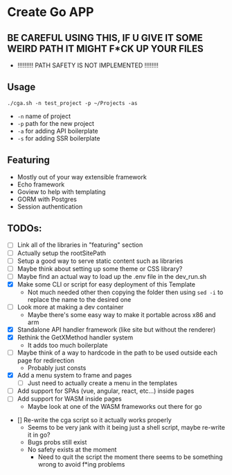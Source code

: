 # Create Go APP
## BE CAREFUL USING THIS, IF U GIVE IT SOME WEIRD PATH IT MIGHT F*CK UP YOUR FILES
- !!!!!!!!! PATH SAFETY IS NOT IMPLEMENTED !!!!!!!!

## Usage
`./cga.sh -n test_project -p ~/Projects -as`  
- `-n` name of project  
- `-p` path for the new project  
- `-a` for adding API boilerplate  
- `-s` for adding SSR boilerplate

## Featuring
- Mostly out of your way extensible framework 
- Echo framework 
- Goview to help with templating
- GORM with Postgres
- Session authentication

## TODOs:
- [ ] Link all of the libraries in "featuring" section
- [ ] Actually setup the rootSitePath
- [ ] Setup a good way to serve static content such as libraries
- [ ] Maybe think about setting up some theme or CSS library?
- [ ] Maybe find an actual way to load up the .env file in the dev_run.sh
- [x] Make some CLI or script for easy deployment of this Template
  - Not much needed other then copying the folder then using `sed -i` to replace the name to the desired one
- [ ] Look more at making a dev container
  - Maybe there's some easy way to make it portable across x86 and arm
- [x] Standalone API handler framework (like site but without the renderer)
- [x] Rethink the GetXMethod handler system
  - It adds too much boilerplate 
- [ ] Maybe think of a way to hardcode in the path to be used outside each page for redirection
  - Probably just consts 
- [x] Add a menu system to frame and pages
  - [ ] Just need to actually create a menu in the templates 
- [ ] Add support for SPAs (vue, angular, react, etc...) inside pages
- [ ] Add support for WASM inside pages
  - Maybe look at one of the WASM frameworks out there for go
- [] Re-write the cga script so it actually works properly
  - Seems to be very jank with it being just a shell script, maybe re-write it in go? 
  - Bugs probs still exist
  - No safety exists at the moment
    - Need to quit the script the moment there seems to be something wrong to avoid f*ing problems


